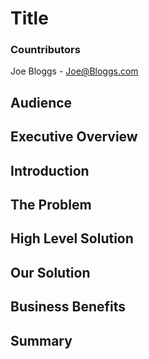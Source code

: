 # Title

### Countributors
Joe Bloggs - Joe@Bloggs.com

## Audience

## Executive Overview

## Introduction

## The Problem

## High Level Solution

## Our Solution

## Business Benefits

## Summary
